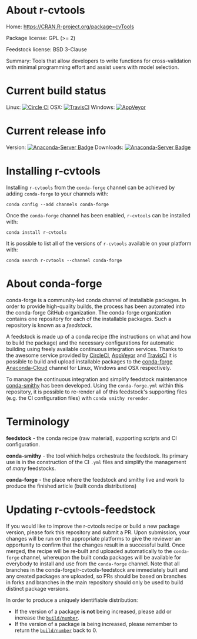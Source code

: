 About r-cvtools
===============

Home: https://CRAN.R-project.org/package=cvTools

Package license: GPL (>= 2)

Feedstock license: BSD 3-Clause

Summary: Tools that allow developers to write functions for cross-validation with minimal programming effort and assist users with model selection.



Current build status
====================

Linux: [![Circle CI](https://circleci.com/gh/conda-forge/r-cvtools-feedstock.svg?style=shield)](https://circleci.com/gh/conda-forge/r-cvtools-feedstock)
OSX: [![TravisCI](https://travis-ci.org/conda-forge/r-cvtools-feedstock.svg?branch=master)](https://travis-ci.org/conda-forge/r-cvtools-feedstock)
Windows: [![AppVeyor](https://ci.appveyor.com/api/projects/status/github/conda-forge/r-cvtools-feedstock?svg=True)](https://ci.appveyor.com/project/conda-forge/r-cvtools-feedstock/branch/master)

Current release info
====================
Version: [![Anaconda-Server Badge](https://anaconda.org/conda-forge/r-cvtools/badges/version.svg)](https://anaconda.org/conda-forge/r-cvtools)
Downloads: [![Anaconda-Server Badge](https://anaconda.org/conda-forge/r-cvtools/badges/downloads.svg)](https://anaconda.org/conda-forge/r-cvtools)

Installing r-cvtools
====================

Installing `r-cvtools` from the `conda-forge` channel can be achieved by adding `conda-forge` to your channels with:

```
conda config --add channels conda-forge
```

Once the `conda-forge` channel has been enabled, `r-cvtools` can be installed with:

```
conda install r-cvtools
```

It is possible to list all of the versions of `r-cvtools` available on your platform with:

```
conda search r-cvtools --channel conda-forge
```


About conda-forge
=================

conda-forge is a community-led conda channel of installable packages.
In order to provide high-quality builds, the process has been automated into the
conda-forge GitHub organization. The conda-forge organization contains one repository
for each of the installable packages. Such a repository is known as a *feedstock*.

A feedstock is made up of a conda recipe (the instructions on what and how to build
the package) and the necessary configurations for automatic building using freely
available continuous integration services. Thanks to the awesome service provided by
[CircleCI](https://circleci.com/), [AppVeyor](http://www.appveyor.com/)
and [TravisCI](https://travis-ci.org/) it is possible to build and upload installable
packages to the [conda-forge](https://anaconda.org/conda-forge)
[Anaconda-Cloud](http://docs.anaconda.org/) channel for Linux, Windows and OSX respectively.

To manage the continuous integration and simplify feedstock maintenance
[conda-smithy](http://github.com/conda-forge/conda-smithy) has been developed.
Using the ``conda-forge.yml`` within this repository, it is possible to re-render all of
this feedstock's supporting files (e.g. the CI configuration files) with ``conda smithy rerender``.


Terminology
===========

**feedstock** - the conda recipe (raw material), supporting scripts and CI configuration.

**conda-smithy** - the tool which helps orchestrate the feedstock.
                   Its primary use is in the construction of the CI ``.yml`` files
                   and simplify the management of *many* feedstocks.

**conda-forge** - the place where the feedstock and smithy live and work to
                  produce the finished article (built conda distributions)


Updating r-cvtools-feedstock
============================

If you would like to improve the r-cvtools recipe or build a new
package version, please fork this repository and submit a PR. Upon submission,
your changes will be run on the appropriate platforms to give the reviewer an
opportunity to confirm that the changes result in a successful build. Once
merged, the recipe will be re-built and uploaded automatically to the
`conda-forge` channel, whereupon the built conda packages will be available for
everybody to install and use from the `conda-forge` channel.
Note that all branches in the conda-forge/r-cvtools-feedstock are
immediately built and any created packages are uploaded, so PRs should be based
on branches in forks and branches in the main repository should only be used to
build distinct package versions.

In order to produce a uniquely identifiable distribution:
 * If the version of a package **is not** being increased, please add or increase
   the [``build/number``](http://conda.pydata.org/docs/building/meta-yaml.html#build-number-and-string).
 * If the version of a package **is** being increased, please remember to return
   the [``build/number``](http://conda.pydata.org/docs/building/meta-yaml.html#build-number-and-string)
   back to 0.
